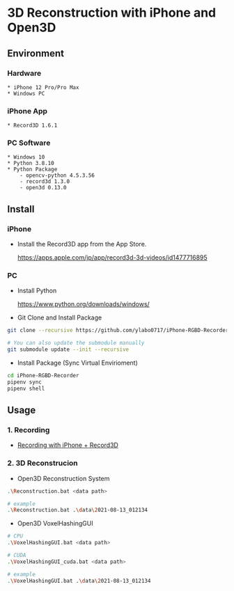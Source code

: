 # 3D Reconstruction with iPhone and Open3D

## Environment

### Hardware

    * iPhone 12 Pro/Pro Max
    * Windows PC

### iPhone App

    * Record3D 1.6.1

### PC Software

    * Windows 10
    * Python 3.8.10
    * Python Package
        - opencv-python 4.5.3.56
        - record3d 1.3.0
        - open3d 0.13.0

## Install

### iPhone

* Install the Record3D app from the App Store.

    https://apps.apple.com/jp/app/record3d-3d-videos/id1477716895

### PC

* Install Python

    https://www.python.org/downloads/windows/

* Git Clone and Install Package

```bash
git clone --recursive https://github.com/ylabo0717/iPhone-RGBD-Recorder.git

# You can also update the submodule manually
git submodule update --init --recursive
```

* Install Package (Sync Virtual Envirioment)

```bash
cd iPhone-RGBD-Recorder
pipenv sync
pipenv shell
```

## Usage

### 1. Recording

* [Recording with iPhone + Record3D](./doc/recording_with_record3d.md)


### 2. 3D Reconstrucion

* Open3D Reconstruction System

```bash
.\Reconstruction.bat <data path>

# example
.\Reconstruction.bat .\data\2021-08-13_012134
```

* Open3D VoxelHashingGUI

```bash
# CPU
.\VoxelHashingGUI.bat <data path>

# CUDA
.\VoxelHashingGUI_cuda.bat <data path>

# example
.\VoxelHashingGUI.bat .\data\2021-08-13_012134
```




